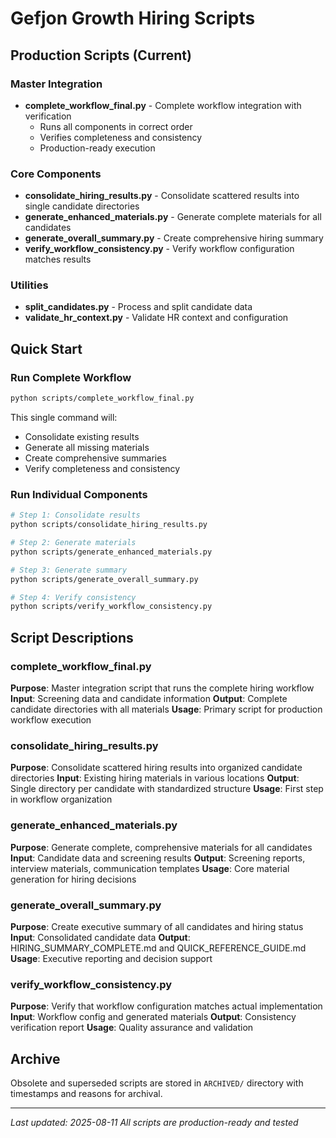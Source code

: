 # Gefjon Growth Hiring Scripts

## Production Scripts (Current)

### Master Integration
- **complete_workflow_final.py** - Complete workflow integration with verification
  - Runs all components in correct order
  - Verifies completeness and consistency
  - Production-ready execution

### Core Components
- **consolidate_hiring_results.py** - Consolidate scattered results into single candidate directories
- **generate_enhanced_materials.py** - Generate complete materials for all candidates
- **generate_overall_summary.py** - Create comprehensive hiring summary
- **verify_workflow_consistency.py** - Verify workflow configuration matches results

### Utilities
- **split_candidates.py** - Process and split candidate data
- **validate_hr_context.py** - Validate HR context and configuration

## Quick Start

### Run Complete Workflow
```bash
python scripts/complete_workflow_final.py
```

This single command will:
- Consolidate existing results
- Generate all missing materials
- Create comprehensive summaries
- Verify completeness and consistency

### Run Individual Components
```bash
# Step 1: Consolidate results
python scripts/consolidate_hiring_results.py

# Step 2: Generate materials
python scripts/generate_enhanced_materials.py

# Step 3: Generate summary
python scripts/generate_overall_summary.py

# Step 4: Verify consistency
python scripts/verify_workflow_consistency.py
```

## Script Descriptions

### complete_workflow_final.py
**Purpose**: Master integration script that runs the complete hiring workflow
**Input**: Screening data and candidate information
**Output**: Complete candidate directories with all materials
**Usage**: Primary script for production workflow execution

### consolidate_hiring_results.py
**Purpose**: Consolidate scattered hiring results into organized candidate directories
**Input**: Existing hiring materials in various locations
**Output**: Single directory per candidate with standardized structure
**Usage**: First step in workflow organization

### generate_enhanced_materials.py
**Purpose**: Generate complete, comprehensive materials for all candidates
**Input**: Candidate data and screening results
**Output**: Screening reports, interview materials, communication templates
**Usage**: Core material generation for hiring decisions

### generate_overall_summary.py
**Purpose**: Create executive summary of all candidates and hiring status
**Input**: Consolidated candidate data
**Output**: HIRING_SUMMARY_COMPLETE.md and QUICK_REFERENCE_GUIDE.md
**Usage**: Executive reporting and decision support

### verify_workflow_consistency.py
**Purpose**: Verify that workflow configuration matches actual implementation
**Input**: Workflow config and generated materials
**Output**: Consistency verification report
**Usage**: Quality assurance and validation

## Archive

Obsolete and superseded scripts are stored in `ARCHIVED/` directory with timestamps and reasons for archival.

---
*Last updated: 2025-08-11*
*All scripts are production-ready and tested*
